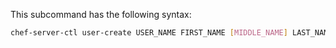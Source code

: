 This subcommand has the following syntax:

```bash
chef-server-ctl user-create USER_NAME FIRST_NAME [MIDDLE_NAME] LAST_NAME EMAIL 'PASSWORD' (options)
```
